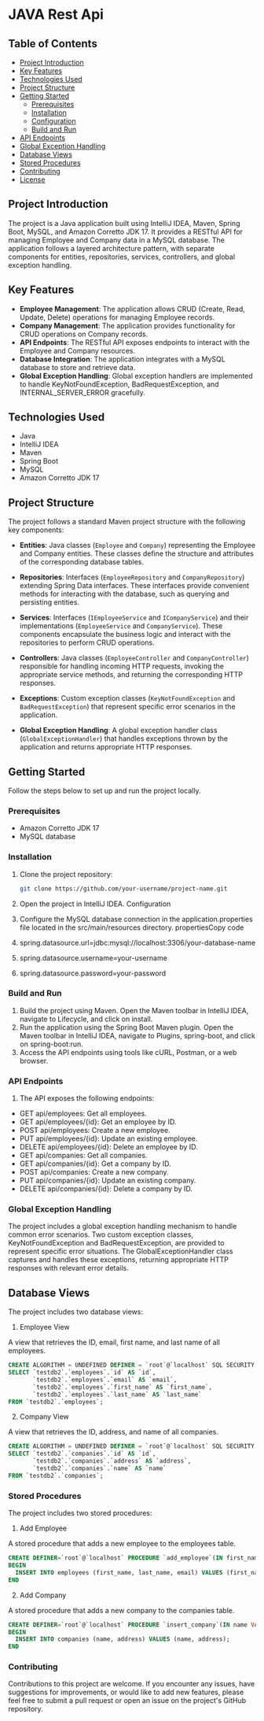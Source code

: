 # JAVA Rest Api


## Table of Contents

- [Project Introduction](#project-introduction)
- [Key Features](#key-features)
- [Technologies Used](#technologies-used)
- [Project Structure](#project-structure)
- [Getting Started](#getting-started)
  - [Prerequisites](#prerequisites)
  - [Installation](#installation)
  - [Configuration](#configuration)
  - [Build and Run](#build-and-run)
- [API Endpoints](#api-endpoints)
- [Global Exception Handling](#global-exception-handling)
- [Database Views](#database-views)
- [Stored Procedures](#stored-procedures)
- [Contributing](#contributing)
- [License](#license)

## Project Introduction

The project is a Java application built using IntelliJ IDEA, Maven, Spring Boot, MySQL, and Amazon Corretto JDK 17. It provides a RESTful API for managing Employee and Company data in a MySQL database. The application follows a layered architecture pattern, with separate components for entities, repositories, services, controllers, and global exception handling.

## Key Features

- **Employee Management**: The application allows CRUD (Create, Read, Update, Delete) operations for managing Employee records.
- **Company Management**: The application provides functionality for CRUD operations on Company records.
- **API Endpoints**: The RESTful API exposes endpoints to interact with the Employee and Company resources.
- **Database Integration**: The application integrates with a MySQL database to store and retrieve data.
- **Global Exception Handling**: Global exception handlers are implemented to handle KeyNotFoundException, BadRequestException, and INTERNAL_SERVER_ERROR gracefully.

## Technologies Used

- Java
- IntelliJ IDEA
- Maven
- Spring Boot
- MySQL
- Amazon Corretto JDK 17

## Project Structure

The project follows a standard Maven project structure with the following key components:

- **Entities**: Java classes (`Employee` and `Company`) representing the Employee and Company entities. These classes define the structure and attributes of the corresponding database tables.

- **Repositories**: Interfaces (`EmployeeRepository` and `CompanyRepository`) extending Spring Data interfaces. These interfaces provide convenient methods for interacting with the database, such as querying and persisting entities.

- **Services**: Interfaces (`IEmployeeService` and `ICompanyService`) and their implementations (`EmployeeService` and `CompanyService`). These components encapsulate the business logic and interact with the repositories to perform CRUD operations.

- **Controllers**: Java classes (`EmployeeController` and `CompanyController`) responsible for handling incoming HTTP requests, invoking the appropriate service methods, and returning the corresponding HTTP responses.

- **Exceptions**: Custom exception classes (`KeyNotFoundException` and `BadRequestException`) that represent specific error scenarios in the application.

- **Global Exception Handling**: A global exception handler class (`GlobalExceptionHandler`) that handles exceptions thrown by the application and returns appropriate HTTP responses.

## Getting Started

Follow the steps below to set up and run the project locally.

### Prerequisites

- Amazon Corretto JDK 17
- MySQL database

### Installation

1. Clone the project repository:

   ```bash
   git clone https://github.com/your-username/project-name.git


2. Open the project in IntelliJ IDEA.
Configuration

1. Configure the MySQL database connection in the application.properties file located in the src/main/resources directory.
propertiesCopy code
 1. spring.datasource.url=jdbc:mysql://localhost:3306/your-database-name 
 2. spring.datasource.username=your-username 
 3. spring.datasource.password=your-password 

### Build and Run

1. Build the project using Maven. Open the Maven toolbar in IntelliJ IDEA, navigate to Lifecycle, and click on install.
2. Run the application using the Spring Boot Maven plugin. Open the Maven toolbar in IntelliJ IDEA, navigate to Plugins, spring-boot, and click on spring-boot:run.
3. Access the API endpoints using tools like cURL, Postman, or a web browser.

### API Endpoints

 1. The API exposes the following endpoints:

* GET api/employees: Get all employees.
* GET api/employees/{id}: Get an employee by ID.
* POST api/employees: Create a new employee.
* PUT api/employees/{id}: Update an existing employee.
* DELETE api/employees/{id}: Delete an employee by ID.
* GET api/companies: Get all companies.
* GET api/companies/{id}: Get a company by ID.
* POST api/companies: Create a new company.
* PUT api/companies/{id}: Update an existing company.
* DELETE api/companies/{id}: Delete a company by ID.

### Global Exception Handling

   The project includes a global exception handling mechanism to handle common error scenarios. Two custom exception classes, KeyNotFoundException and BadRequestException, are provided to represent specific error situations. The GlobalExceptionHandler class captures and handles these exceptions, returning appropriate HTTP responses with relevant error details.

## Database Views

The project includes two database views:

1.  Employee View

A view that retrieves the ID, email, first name, and last name of all employees.

```sql
CREATE ALGORITHM = UNDEFINED DEFINER = `root`@`localhost` SQL SECURITY DEFINER VIEW `testdb2`.`all_employees_view` AS
SELECT `testdb2`.`employees`.`id` AS `id`,
       `testdb2`.`employees`.`email` AS `email`,
       `testdb2`.`employees`.`first_name` AS `first_name`,
       `testdb2`.`employees`.`last_name` AS `last_name`
FROM `testdb2`.`employees`;
```
2. Company View

A view that retrieves the ID, address, and name of all companies.


```sql
CREATE ALGORITHM = UNDEFINED DEFINER = `root`@`localhost` SQL SECURITY DEFINER VIEW `testdb2`.`all_companies_view` AS
SELECT `testdb2`.`companies`.`id` AS `id`,
       `testdb2`.`companies`.`address` AS `address`,
       `testdb2`.`companies`.`name` AS `name`
FROM `testdb2`.`companies`;
```
### Stored Procedures

The project includes two stored procedures:

1. Add Employee

A stored procedure that adds a new employee to the employees table.

```sql
CREATE DEFINER=`root`@`localhost` PROCEDURE `add_employee`(IN first_name VARCHAR(50), IN last_name VARCHAR(50), IN email VARCHAR(100))
BEGIN
  INSERT INTO employees (first_name, last_name, email) VALUES (first_name, last_name, email);
END
```
2. Add Company

A stored procedure that adds a new company to the companies table.

```sql
CREATE DEFINER=`root`@`localhost` PROCEDURE `insert_company`(IN name VARCHAR(255), IN address VARCHAR(255))
BEGIN
  INSERT INTO companies (name, address) VALUES (name, address);
END
```
### Contributing

  Contributions to this project are welcome. If you encounter any issues, have suggestions for improvements, or would like to add new features, please feel free to submit a pull request or open an issue on the project's GitHub repository.

